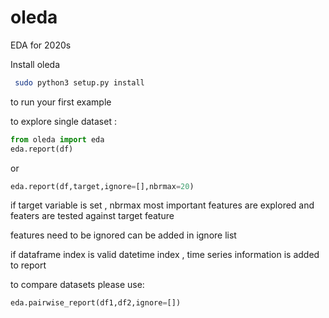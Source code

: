 # oleda
EDA for 2020s

Install oleda
```bash
 sudo python3 setup.py install
```
to run your first example

to explore single dataset :
```python
from oleda import eda
eda.report(df)
```
or 

```python
eda.report(df,target,ignore=[],nbrmax=20)
```

if target variable is set , nbrmax most important features are explored
and featers are tested against target feature

features need to be ignored can be added in ignore list 

if dataframe index is valid datetime index , time series information is added to report
 
 
to compare datasets please use:
```python   
eda.pairwise_report(df1,df2,ignore=[])
```

